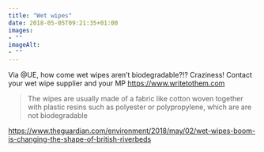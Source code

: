 ```yaml
---
title: "Wet wipes"
date: 2018-05-05T09:21:35+01:00
images: 
- ""
imageAlt: 
- ""
---
```


Via @UE, how come wet wipes aren’t biodegradable?!? Craziness! Contact your wet wipe supplier and your MP <https://www.writetothem.com>

>  The wipes are usually made of a fabric like cotton woven together with plastic resins such as polyester or polypropylene, which are are not biodegradable

<https://www.theguardian.com/environment/2018/may/02/wet-wipes-boom-is-changing-the-shape-of-british-riverbeds>
